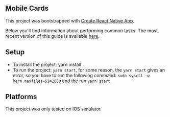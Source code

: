 ## Mobile Cards

This project was bootstrapped with [Create React Native App](https://github.com/react-community/create-react-native-app).

Below you'll find information about performing common tasks. The most recent version of this guide is available [here](https://github.com/react-community/create-react-native-app/blob/master/react-native-scripts/template/README.md).

## Setup

* To install the project: yarn install
* To run the project: `yarn start`, for some reason, the `yarn start` gives an error, so you have to run the following command: `sudo sysctl -w kern.maxfiles=5242880` and the run `yarn start`.

## Platforms
This project was only tested on IOS simulator.
